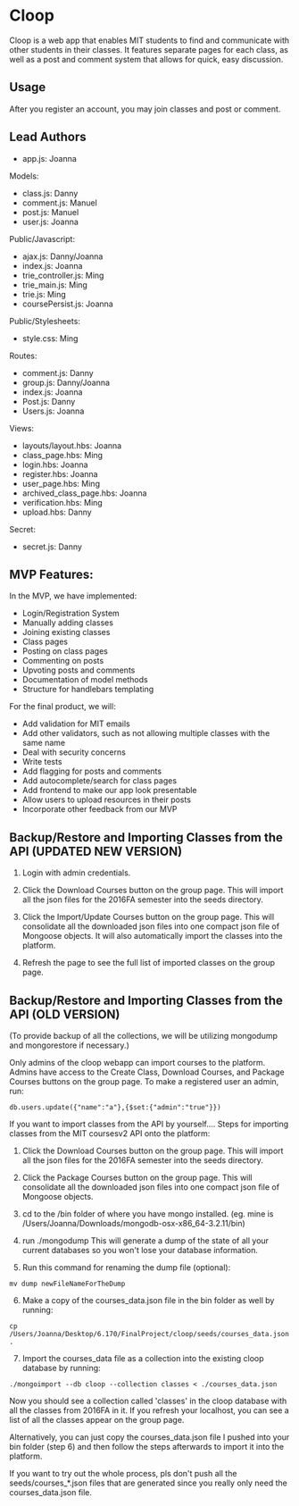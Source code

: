 # Cloop

Cloop is a web app that enables MIT students to find and communicate with other students in their classes. It features separate pages for each class, as well as a post and comment system that allows for quick, easy discussion.

## Usage

After you register an account, you may join classes and post or comment.

## Lead Authors

- app.js: Joanna

Models:
- class.js: Danny
- comment.js: Manuel
- post.js: Manuel
- user.js: Joanna

Public/Javascript:
- ajax.js: Danny/Joanna
- index.js: Joanna
- trie_controller.js: Ming
- trie_main.js: Ming
- trie.js: Ming
- coursePersist.js: Joanna

Public/Stylesheets:
- style.css: Ming

Routes:
- comment.js: Danny
- group.js: Danny/Joanna
- index.js: Joanna
- Post.js: Danny
- Users.js: Joanna

Views:
- layouts/layout.hbs: Joanna
- class_page.hbs: Ming
- login.hbs: Joanna
- register.hbs: Joanna
- user_page.hbs: Ming
- archived_class_page.hbs: Joanna
- verification.hbs: Ming
- upload.hbs: Danny

Secret:
- secret.js: Danny

## MVP Features:

In the MVP, we have implemented:
- Login/Registration System
- Manually adding classes
- Joining existing classes
- Class pages
- Posting on class pages
- Commenting on posts
- Upvoting posts and comments
- Documentation of model methods
- Structure for handlebars templating

For the final product, we will:
- Add validation for MIT emails
- Add other validators, such as not allowing multiple classes with the same name
- Deal with security concerns
- Write tests 
- Add flagging for posts and comments
- Add autocomplete/search for class pages
- Add frontend to make our app look presentable
- Allow users to upload resources in their posts
- Incorporate other feedback from our MVP


## Backup/Restore and Importing Classes from the API (UPDATED NEW VERSION)

1) Login with admin credentials.


2) Click the Download Courses button on the group page. This will import all the json files for the 2016FA semester into the seeds directory.


3) Click the Import/Update Courses button on the group page. This will consolidate all the downloaded json files into one compact json file of Mongoose objects. It will also automatically import the classes into the platform. 


4) Refresh the page to see the full list of imported classes on the group page.



## Backup/Restore and Importing Classes from the API (OLD VERSION)
(To provide backup of all the collections, we will be utilizing mongodump and mongorestore if necessary.)


Only admins of the cloop webapp can import courses to the platform. Admins have access to the Create Class, Download Courses, and Package Courses buttons on the group page. To make a registered user an admin, run:

```
db.users.update({"name":"a"},{$set:{"admin":"true"}})
```


If you want to import classes from the API by yourself....
Steps for importing classes from the MIT coursesv2 API onto the platform:


1) Click the Download Courses button on the group page. This will import all the json files for the 2016FA semester into the seeds directory.


2) Click the Package Courses button on the group page. This will consolidate all the downloaded json files into one compact json file of Mongoose objects.


3) cd to the /bin folder of where you have mongo installed. (eg. mine is /Users/Joanna/Downloads/mongodb-osx-x86_64-3.2.11/bin)


4) run ./mongodump 
This will generate a dump of the state of all your current databases so you won't lose your database information. 

5) Run this command for renaming the dump file (optional):

```
mv dump newFileNameForTheDump
```

6) Make a copy of the courses_data.json file in the bin folder as well by running:

```
cp /Users/Joanna/Desktop/6.170/FinalProject/cloop/seeds/courses_data.json .
```

7) Import the courses_data file as a collection into the existing cloop database by running:

```
./mongoimport --db cloop --collection classes < ./courses_data.json
```

Now you should see a collection called 'classes' in the cloop database with all the classes from 2016FA in it. If you refresh your localhost, you can see a list of all the classes appear on the group page.


Alternatively, you can just copy the courses_data.json file I pushed into your bin folder (step 6) and then follow the steps afterwards to import it into the platform. 


If you want to try out the whole process, pls don't push all the seeds/courses_*.json files that are generated since you really only need the courses_data.json file.
